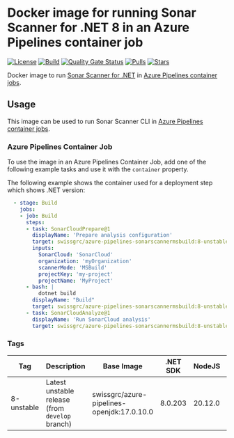 # Docker image for running Sonar Scanner for .NET 8 in an Azure Pipelines container job

<!-- markdownlint-disable MD013 -->
[![License](https://img.shields.io/badge/license-MIT-blue.svg?style=flat-square)](https://github.com/swissgrc/docker-azure-pipelines-sonarscannermsbuild-8/blob/main/LICENSE) [![Build](https://img.shields.io/github/actions/workflow/status/swissgrc/docker-azure-pipelines-sonarscannermsbuild-8/publish.yml?branch=develop&style=flat-square)](https://github.com/swissgrc/docker-azure-pipelines-sonarscannermsbuild-8/actions/workflows/publish.yml) [![Quality Gate Status](https://sonarcloud.io/api/project_badges/measure?project=swissgrc_docker-azure-pipelines-sonarscannermsbuild-8&metric=alert_status)](https://sonarcloud.io/summary/new_code?id=swissgrc_docker-azure-pipelines-sonarscannermsbuild-8) [![Pulls](https://img.shields.io/docker/pulls/swissgrc/azure-pipelines-sonarscannermsbuild.svg?style=flat-square)](https://hub.docker.com/r/swissgrc/azure-pipelines-sonarscannermsbuild) [![Stars](https://img.shields.io/docker/stars/swissgrc/azure-pipelines-sonarscannermsbuild.svg?style=flat-square)](https://hub.docker.com/r/swissgrc/azure-pipelines-sonarscannermsbuild)
<!-- markdownlint-restore -->

Docker image to run [Sonar Scanner for .NET] in [Azure Pipelines container jobs].

## Usage

This image can be used to run Sonar Scanner CLI in [Azure Pipelines container jobs].

### Azure Pipelines Container Job

To use the image in an Azure Pipelines Container Job, add one of the following example tasks and use it with the `container` property.

The following example shows the container used for a deployment step which shows .NET version:

```yaml
  - stage: Build
    jobs:
    - job: Build
      steps:
      - task: SonarCloudPrepare@1
        displayName: 'Prepare analysis configuration'
        target: swissgrc/azure-pipelines-sonarscannermsbuild:8-unstable
        inputs:
          SonarCloud: 'SonarCloud'
          organization: 'myOrganization'
          scannerMode: 'MSBuild'
          projectKey: 'my-project'
          projectName: 'MyProject'
      - bash: |
          dotnet build
        displayName: "Build"
        target: swissgrc/azure-pipelines-sonarscannermsbuild:8-unstable
      - task: SonarCloudAnalyze@1
        displayName: 'Run SonarCloud analysis'
        target: swissgrc/azure-pipelines-sonarscannermsbuild:8-unstable
```

### Tags

| Tag          | Description                                     | Base Image                                 | .NET SDK | NodeJS  | Git        | Git LFS | Size                                                                                                                                           |
|--------------|-------------------------------------------------|--------------------------------------------|----------|---------|------------|---------|------------------------------------------------------------------------------------------------------------------------------------------------|
| 8-unstable   | Latest unstable release (from `develop` branch) | swissgrc/azure-pipelines-openjdk:17.0.10.0 | 8.0.203  | 20.12.0 | 2.39.2-1.1 | 3.5.1   | ![Docker Image Size (tag)](https://img.shields.io/docker/image-size/swissgrc/azure-pipelines-sonarscannermsbuild/8-unstable?style=flat-square) |

[Sonar Scanner for .NET]: https://docs.sonarqube.org/latest/analysis/scan/sonarscanner-for-msbuild/
[Azure Pipelines container jobs]: https://docs.microsoft.com/en-us/azure/devops/pipelines/process/container-phases

